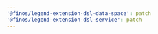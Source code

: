 ```yaml
---
'@finos/legend-extension-dsl-data-space': patch
'@finos/legend-extension-dsl-service': patch
---
```


